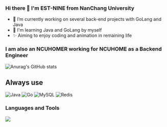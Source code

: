 ### Hi there 👋 I'm EST-NINE from NanChang University
- 🔭 I’m currently working on several back-end projects with GoLang and Java
- 🌱 I'm learning Java and GoLang by myself
- ✨ Aiming to enjoy coding and animation in remaining life

### I am also an NCUHOMER working for NCUHOME as a Backend Engineer
![Anurag's GitHub stats](https://github-readme-stats.vercel.app/api?username=EST-NINE&show_icons=true&theme=tokyonight)

## Always use
![Java](https://img.shields.io/badge/Java-FF160B?style=for-the-badge&logo=jameson&logoColor=white) 
![Go](https://img.shields.io/badge/go-%2300ADD8.svg?style=for-the-badge&logo=go&logoColor=white)
![MySQL](https://img.shields.io/badge/mysql-%2300f.svg?style=for-the-badge&logo=mysql&logoColor=white)
![Redis](https://img.shields.io/badge/redis-%23DD0031.svg?style=for-the-badge&logo=redis&logoColor=white)
### Languages and Tools
<div><p align="">
  <img src="https://skillicons.dev/icons?i=java,go,mysql,redis,mongodb,docker,html,css,js,vue&theme=dark" />
</p></div>  


<!--
**EST-NINE/EST-NINE** is a ✨ _special_ ✨ repository beel.app/api/cards/profile-details?username=EST-NINE&theme=react)

<!--cause its `README.md` (this file) appears on your GitHub profile.

Here are some ideas to get you started:

- 🔭 I’m currently working on ...
- 🌱 I’m currently learning ...
- 👯 I’m looking to collaborate on ...
- 🤔 I’m looking for help with ...
- 💬 Ask me about ...
- 📫 How to reach me: ...
- 😄 Pronouns: ...
- ⚡ Fun fact: ...
-->
